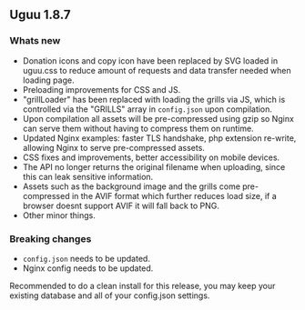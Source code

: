 ## Uguu 1.8.7

### Whats new

* Donation icons and copy icon have been replaced by SVG loaded in uguu.css to reduce amount of requests and data transfer needed when loading page.
* Preloading improvements for CSS and JS.
* "grillLoader" has been replaced with loading the grills via JS, which is controlled via the "GRILLS" array in `config.json` upon compilation.
* Upon compilation all assets will be pre-compressed using gzip so Nginx can serve them without having to compress them on runtime.
* Updated Nginx examples: faster TLS handshake, php extension re-write, allowing Nginx to serve pre-compressed assets.
* CSS fixes and improvements, better accessibility on mobile devices.
* The API no longer returns the original filename when uploading, since this can leak sensitive information.
* Assets such as the background image and the grills come pre-compressed in the AVIF format which further reduces load size, if a browser doesnt support AVIF it will fall back to PNG.
* Other minor things.

### Breaking changes

* `config.json` needs to be updated.
* Nginx config needs to be updated.

Recommended to do a clean install for this release, you may keep your existing database and all of your config.json settings.